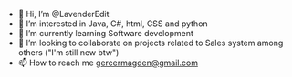 - 👋 Hi, I’m @LavenderEdit
- 👀 I’m interested in Java, C#, html, CSS and python
- 🌱 I’m currently learning Software development
- 💞️ I’m looking to collaborate on projects related to Sales system among others ("I'm still new btw")
- 📫 How to reach me gercermagden@gmail.com

<!---
LavenderEdit/LavenderEdit is a ✨ special ✨ repository because its `README.md` (this file) appears on your GitHub profile.
You can click the Preview link to take a look at your changes.
--->
